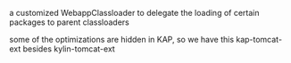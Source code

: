 a customized WebappClassloader to delegate the loading of certain packages to parent classloaders 

some of the optimizations are hidden in KAP, so we have this kap-tomcat-ext besides kylin-tomcat-ext
